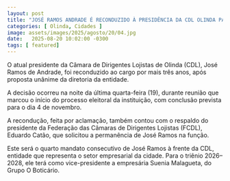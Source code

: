 ```yaml
---
layout: post
title: "JOSÉ RAMOS ANDRADE É RECONDUZIDO À PRESIDÊNCIA DA CDL OLINDA PARA NOVO TRIÊNIO"
categories: [ Olinda, Cidades ]
image: assets/images/2025/agosto/20/04.jpg
date:   2025-08-20 10:02:00 -0300
tags: [ featured]
---
```

O atual presidente da Câmara de Dirigentes Lojistas de Olinda (CDL), José Ramos de Andrade, foi reconduzido ao cargo por mais três anos, após proposta unânime da diretoria da entidade.

A decisão ocorreu na noite da última quarta-feira (19), durante reunião que marcou o início do processo eleitoral da instituição, com conclusão prevista para o dia 4 de novembro.

A recondução, feita por aclamação, também contou com o respaldo do presidente da Federação das Câmaras de Dirigentes Lojistas (FCDL), Eduardo Catão, que solicitou a permanência de José Ramos na função.

Este será o quarto mandato consecutivo de José Ramos à frente da CDL, entidade que representa o setor empresarial da cidade. Para o triênio 2026–2028, ele terá como vice-presidente a empresária Suenia Malagueta, do Grupo O Boticário.